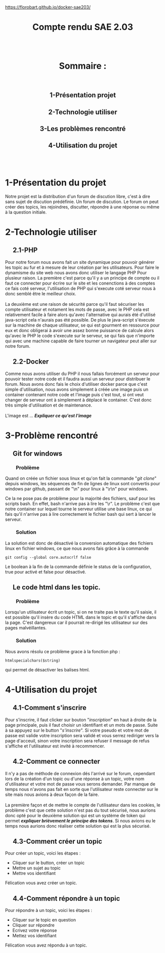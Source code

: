 https://florobart.github.io/docker-sae203/

<div align="center">
    <h1><strong> Compte rendu SAE 2.03 </strong></h1>
    <br /><br />
    <h1> Sommaire : </h1>
    <br />
    <h2> 1-Présentation projet     </h2>
    <h2> 2-Technologie utiliser    </h2>
    <h2> 3-Les problèmes rencontré </h2>
    <h2> 4-Utilisation du projet   </h2>
</div>

<br /><br />

# 1-Présentation du projet
Notre projet est la distribution d'un forum de discution libre, c'est à dire sans sujet de discution prédéfinie. Un forum de discution.
Le forum on peut créer des topics, les rejoindres, discutter, répondre à une réponse ou même à la question initiale.

# 2-Technologie utiliser
## &nbsp;&nbsp;&nbsp;&nbsp; 2.1-PHP
Pour notre forum nous avons fait un site dynamique pour pouvoir générer les topic au fur et à mesure de leur création par les utilisateurs. Pour faire le dynamisme du site web nous avons donc utiliser le langage PHP Pour plusieur raison. La première c'est parce qu'il y a un principe de compte ou il faut ce connecter pour écrire sur le site et les conenctions à des comptes ce fais coté serveur, l'utilisation de PHP qui s'execute coté serveur nous à donc semblé être le meilleur choix. 
<br /><br />
La deuxième est une raison de sécurité parce qu'il faut sécuriser les compte utilisateur et notament les mots de passe, avec le PHP cela est relativement facile à faire alors qu'avec l'alternative qui aurais été d'utilisé java-script cela n'aurais pas été possible. De plus le java-script s'éxecute sur la machine de chaque utilisateur, se qui est gourment en ressource pour eux et donc obligerai à avoir une assez bonne puissance de calcule alors qu'avec le PHP le code s'execute sur le serveur, se qui fais que n'importe qui avec une machine capable de faire tourner un navigateur peut aller sur notre forum.


## &nbsp;&nbsp;&nbsp;&nbsp; 2.2-Docker
Comme nous avons utiliser du PHP il nous fallais forcément un serveur pour pouvoir tester notre code et il faudra aussi un serveur pour distribuer le forum. Nous avons donc fais le choix d'utiliser docker parce que c'est simple d'utilisation, nous avons simplement à créée une image puis un container contenant notre code et l'image puis c'est tout, si ont veut changer de serveur ont à simplement à déplacé le container. C'est donc très simple d'utilisation et de maintenance.
<br /><br />
L'image est ... ***Expliquer ce qu'est l'image***


# 3-Problème rencontré

## &nbsp;&nbsp;&nbsp;&nbsp; Git for windows

### &nbsp;&nbsp;&nbsp;&nbsp;&nbsp;&nbsp;&nbsp;&nbsp; Problème
Quand on créée un fichier sous linux et qu'on fait la commande "*git clone*" depuis windows, les séquences de fin de lignes de linux sont convertis pour windows par github, passant de "\n" pour linux à "\r\n" pour windows.

Ce la ne pose pas de problème pour la majorité des fichiers, sauf pour les scripts bash. En effet, bash n'arrive pas à lire les "\r". Le problème c'est que notre container sur lequel tourne le serveur utilise une base linux, ce qui fais qu'il n'arrive pas à lire correctement le fichier bash qui sert à lancer le serveur.

### &nbsp;&nbsp;&nbsp;&nbsp;&nbsp;&nbsp;&nbsp;&nbsp; Solution
La solution est donc de désactivé la conversion automatique des fichiers linux en fichier windows, ce que nous avons fais grâce à la commande

    git config --global core.autocrlf false

Le boolean à la fin de la commande définie le status de la configuration, true pour activé et false pour désactivé.

## &nbsp;&nbsp;&nbsp;&nbsp; Le code html dans les topic.

### &nbsp;&nbsp;&nbsp;&nbsp;&nbsp;&nbsp;&nbsp;&nbsp; Problème

Lorsqu'un utilisateur écrit un topic, si on ne traite pas le texte qu'il saisie, il est possible qu'il insère du code HTML dans le topic et qu'il s'affiche dans la page. C'est dangereux car il pourrait re-dirigé les utilisateur sur des pages malvéillantes.

### &nbsp;&nbsp;&nbsp;&nbsp;&nbsp;&nbsp;&nbsp;&nbsp; Solution

Nous avons résolu ce problème grace à la fonction php :

    htmlspecialchars($string)

qui permet de désactiver les balises html.


# 4-Utilisation du projet

## &nbsp;&nbsp;&nbsp;&nbsp; 4.1-Comment s'inscrire
Pour s'inscrire, il faut clicker sur bouton "*inscription*" en haut à droite de la page principale, puis il faut choisir un identifiant et un mots de passe.
Suite à sa appuyez sur le button "*s'inscrire*". Si votre pseudo et votre mot de passe est valide votre inscription sera validé et vous serrez rediriger vers la page d'acceuil, sinon votre inscription sera refuser il message de refus s'affiche et l'utilisateur est invité à recommencer.

## &nbsp;&nbsp;&nbsp;&nbsp; 4.2-Comment ce connecter
Il n'y a pas de méthode de connexion dés l'arrivé sur le forum, cependant lors de la création d'un topic ou d'une réponse à un topic, votre nom d'utilisateur et votre mot de passe vous serons demander.
Par manque de temps nous n'avons pas fait en sorte que l'utilisateur reste connecter sur le site mais nous avions à deux façon de la faire.
<br /> <br />
La première façon et de mettre le compte de l'utilisateur dans les cookies, le problème c'est que cette solution n'est pas du tout sécurisé, nous aurions donc opté pour le deuxième solution qui est un système de token qui permet ***expliquer brièvement le principe des tokens***. Si nous avions eu le temps nous aurions donc réaliser cette solution qui est la plus sécurisé.

## &nbsp;&nbsp;&nbsp;&nbsp; 4.3-Comment créer un topic
Pour créer un topic, voici les étapes :

- Cliquer sur le button, créer un topic <br />
- Mettre un sujet au topic             <br />
- Mettre vos identifiant               <br />

Félication vous avez créer un topic.

## &nbsp;&nbsp;&nbsp;&nbsp; 4.4-Comment répondre à un topic
Pour répondre à un topic, voici les étapes :

- Cliquer sur le topic en question <br />
- Cliquer sur répondre             <br />
- Ecrivez votre réponse           <br />
- Mettez vos identifiant          <br />

Félication vous avez répondu à un topic.

